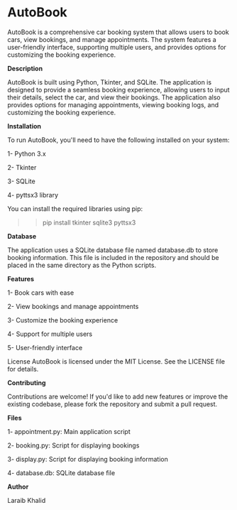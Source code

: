 # AutoBook
AutoBook is a comprehensive car booking system that allows users to book cars, view bookings, and manage appointments. The system features a user-friendly interface, supporting multiple users, and provides options for customizing the booking experience.

**Description**

AutoBook is built using Python, Tkinter, and SQLite. The application is designed to provide a seamless booking experience, allowing users to input their details, select the car, and view their bookings. The application also provides options for managing appointments, viewing booking logs, and customizing the booking experience.

**Installation**

To run AutoBook, you'll need to have the following installed on your system:

1- Python 3.x

2- Tkinter

3- SQLite 

4- pyttsx3 library

You can install the required libraries using pip:

>> pip install tkinter sqlite3 pyttsx3

**Database**

The application uses a SQLite database file named database.db to store booking information. This file is included in the repository and should be placed in the same directory as the Python scripts.

**Features**

1- Book cars with ease

2- View bookings and manage appointments

3- Customize the booking experience

4- Support for multiple users

5- User-friendly interface

License
AutoBook is licensed under the MIT License. See the LICENSE file for details.

**Contributing**

Contributions are welcome! If you'd like to add new features or improve the existing codebase, please fork the repository and submit a pull request.

**Files**

1- appointment.py: Main application script

2- booking.py: Script for displaying bookings

3- display.py: Script for displaying booking information

4- database.db: SQLite database file

**Author**

Laraib Khalid


